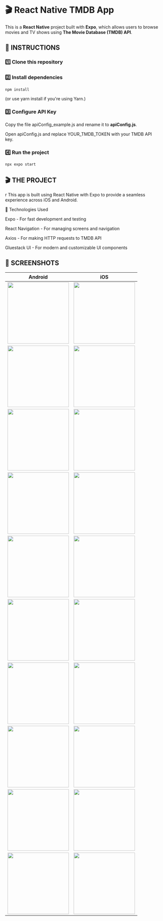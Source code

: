 # 🎬 React Native TMDB App

This is a **React Native** project built with **Expo**, which allows users to browse movies and TV shows using **The Movie Database (TMDB) API**.

## 📜 INSTRUCTIONS

### 1️⃣ Clone this repository

### 2️⃣ Install dependencies

```sh
npm install
```

(or use yarn install if you're using Yarn.)

### 3️⃣ Configure API Key

Copy the file apiConfig_example.js and rename it to **apiConfig.js**.

Open apiConfig.js and replace YOUR_TMDB_TOKEN with your TMDB API key.

### 4️⃣ Run the project

```sh
npx expo start
```

## 🎬 THE PROJECT

r
This app is built using React Native with Expo to provide a seamless experience across iOS and Android.

🔹 Technologies Used

Expo - For fast development and testing

React Navigation - For managing screens and navigation

Axios - For making HTTP requests to TMDB API

Gluestack UI - For modern and customizable UI components

## 📸 SCREENSHOTS

| Android                                              | iOS                                              |
| ---------------------------------------------------- | ------------------------------------------------ |
| <img src="assets/android_movies_1.jpg" width="200"/> | <img src="assets/ios_movies_1.png" width="200"/> |
| <img src="assets/android_movies_2.jpg" width="200"/> | <img src="assets/ios_movies_2.png" width="200"/> |
| <img src="assets/android_movies_3.jpg" width="200"/> | <img src="assets/ios_movies_3.png" width="200"/> |
| <img src="assets/android_search_1.jpg" width="200"/> | <img src="assets/ios_search_1.png" width="200"/> |
| <img src="assets/android_search_2.jpg" width="200"/> | <img src="assets/ios_search_2.png" width="200"/> |
| <img src="assets/android_search_3.jpg" width="200"/> | <img src="assets/ios_search_3.png" width="200"/> |
| <img src="assets/android_tv_1.jpg" width="200"/>     | <img src="assets/ios_tv_1.png" width="200"/>     |
| <img src="assets/android_tv_2.jpg" width="200"/>     | <img src="assets/ios_tv_2.png" width="200"/>     |
| <img src="assets/android_tv_3.jpg" width="200"/>     | <img src="assets/ios_tv_3.png" width="200"/>     |
| <img src="assets/android_tv_4.jpg" width="200"/>     | <img src="assets/ios_tv_4.png" width="200"/>     |
